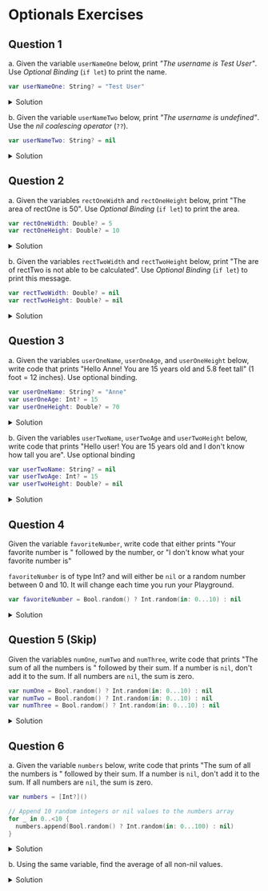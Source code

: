 # Optionals Exercises

## Question 1

a. Given the variable `userNameOne` below, print *"The username is Test User"*.  Use *Optional Binding* (`if let`) to print the name.

```swift
var userNameOne: String? = "Test User"
```

<details> 
    <summary>Solution</summary> 

```swift 
var userNameOne: String? = "Test User"
if let name = userNameOne {
  print("The username is \(name)") // The username is Test User
}
```

</details> 

b. Given the variable `userNameTwo` below, print *"The username is undefined"*.  Use the *nil coalescing operator* (`??`).

```swift
var userNameTwo: String? = nil
```

<details> 
    <summary>Solution</summary> 

```swift 
var userNameTwo: String? = nil
print(userNameTwo ?? "The username is undefined.") // The username is undefined.
```

</details> 

## Question 2

a. Given the variables `rectOneWidth` and `rectOneHeight` below, print "The area of rectOne is 50".  Use *Optional Binding* (`if let`) to print the area.

```swift
var rectOneWidth: Double? = 5
var rectOneHeight: Double? = 10
```

<details> 
    <summary>Solution</summary> 

```swift 
var rectOneWidth: Double? = 5
var rectOneHeight: Double? = 10

if let rectOneWidth = rectOneWidth,
   let rectOneHeight = rectOneHeight {
  print("The are of rectOne is \(rectOneWidth * rectOneHeight)") // The are of rectOne is 50.0
}
```

</details> 

b. Given the variables `rectTwoWidth` and `rectTwoHeight` below, print "The are of rectTwo is not able to be calculated".  Use *Optional Binding* (`if let`) to print this message.

```swift
var rectTwoWidth: Double? = nil
var rectTwoHeight: Double? = nil
```

<details> 
    <summary>Solution</summary> 

```swift 
var rectTwoWidth: Double? = nil
var rectTwoHeight: Double? = nil

if let rectTwoWidth = rectTwoWidth,
   let rectTwoHeight = rectTwoHeight {
  print("The area of rectTwo is \(rectTwoWidth * rectTwoHeight)")
} else {
  print("The area of rectTwo is not able to be calculated.")
}
```

</details> 

## Question 3

a. Given the variables `userOneName`, `userOneAge`, and `userOneHeight` below, write code that prints "Hello Anne!  You are 15 years old and 5.8 feet tall" (1 foot = 12 inches).  Use optional binding.


```swift
var userOneName: String? = "Anne"
var userOneAge: Int? = 15
var userOneHeight: Double? = 70
```

<details> 
    <summary>Solution</summary> 

```swift 
var userOneName: String? = "Anne"
var userOneAge: Int? = 15
var userOneHeight: Double? = 70

if let userOneName = userOneName,
   let userOneAge = userOneAge,
   let userOneHeight = userOneHeight {
  let height = String(format: "%.1f", Double(userOneHeight) / Double(12.0))
  print("Hello \(userOneName)! You are \(userOneAge) years old and \(height) feet tall.")
  // Hello Anne! You are 15 years old and 5.8 feet tall.
}
```

</details> 

b. Given the variables `userTwoName`, `userTwoAge` and `userTwoHeight` below, write code that prints "Hello user!  You are 15 years old and I don't know how tall you are".  Use optional binding

```swift
var userTwoName: String? = nil
var userTwoAge: Int? = 15
var userTwoHeight: Double? = nil
```

<details> 
    <summary>Solution</summary> 

```swift 
var userTwoName: String? = nil
var userTwoAge: Int? = 15
var userTwoHeight: Double? = nil

if let userTwoName = userTwoName,
   let userTwoAge = userTwoAge,
   let userTwoHeight = userTwoHeight {
  let height = String(format: "%.1f", Double(userTwoHeight) / Double(12.0))
  print("Hello \(userTwoName)! You are \(userTwoAge) years old and \(height) feet tall.")
} else {
  print("Hello user! You are 15 years old and I don't know how tall you are.")
  // Hello user! You are 15 years old and I don't know how tall you are.
}
```

</details> 

## Question 4

Given the variable `favoriteNumber`, write code that either prints "Your favorite number is " followed by the number, or "I don't know what your favorite number is"

`favoriteNumber` is of type Int? and will either be `nil` or a random number between 0 and 10.  It will change each time you run your Playground.

```swift
var favoriteNumber = Bool.random() ? Int.random(in: 0...10) : nil
```

<details> 
    <summary>Solution</summary> 

```swift 
var favoriteNumber = Bool.random() ? Int.random(in: 0...10) : nil

if let favoriteNumber = favoriteNumber {
  print("Your favorite number is \(favoriteNumber)")
} else {
  print("I don't know what your favorite number is.")
}
```

</details> 


## Question 5 (Skip)

Given the variables `numOne`, `numTwo` and `numThree`, write code that prints "The sum of all the numbers is " followed by their sum.  If a number is `nil`, don't add it to the sum.  If all numbers are `nil`, the sum is zero.

```swift
var numOne = Bool.random() ? Int.random(in: 0...10) : nil
var numTwo = Bool.random() ? Int.random(in: 0...10) : nil
var numThree = Bool.random() ? Int.random(in: 0...10) : nil
```

<details> 
    <summary>Solution</summary> 

```swift 
var numOne = Bool.random() ? Int.random(in: 0...10) : nil
var numTwo = Bool.random() ? Int.random(in: 0...10) : nil
var numThree = Bool.random() ? Int.random(in: 0...10) : nil

var sum = 0
if numOne == nil && numTwo == nil && numThree == nil {
  print("The sum is zero.")
} else {
  if let numOne = numOne,
     let numTwo = numTwo,
     let numThree = numThree {
    print("The sum of all the numbers is \(numOne + numTwo + numThree).")
  }
  if let numOne = numOne {
    sum += numOne
  }
  if let numTwo = numTwo {
    sum += numTwo
  }
  if let numThree = numThree {
    sum += numThree
  }
  print("The sum is \(sum).")
}
```

</details> 

## Question 6

a. Given the variable `numbers` below, write code that prints "The sum of all the numbers is " followed by their sum.  If a number is `nil`, don't add it to the sum.  If all numbers are `nil`, the sum is zero.

```swift
var numbers = [Int?]()

// Append 10 random integers or nil values to the numbers array
for _ in 0..<10 {
  numbers.append(Bool.random() ? Int.random(in: 0...100) : nil)
}
```

<details> 
    <summary>Solution</summary> 

```swift 
var numbers = [Int?]()

for _ in 0..<10 {
    numbers.append(Bool.random() ? Int.random(in: 0...100) : nil)
}

var totalSum = 0
for num in numbers {
  totalSum += (num ?? 0)
}
```

</details> 

b. Using the same variable, find the average of all non-nil values.

<details> 
    <summary>Solution</summary> 

```swift 
let nonNilValues = numbers.compactMap { $0 }

let nonNilValuesSum = nonNilValues.reduce(0, +)
print("The average of all the non nil values is \(nonNilValuesSum / nonNilValues.count)")
```

</details> 

